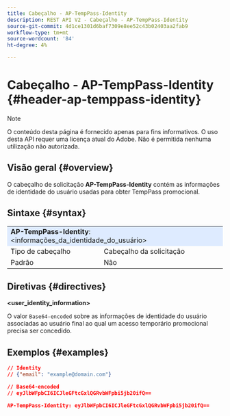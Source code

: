 ```yaml
---
title: Cabeçalho - AP-TempPass-Identity
description: REST API V2 - Cabeçalho - AP-TempPass-Identity
source-git-commit: 4d1ce1301d6baf7309e8ee52c43b02403aa2fab9
workflow-type: tm+mt
source-wordcount: '84'
ht-degree: 4%

---
```



# Cabeçalho - AP-TempPass-Identity {#header-ap-temppass-identity}

>[!NOTE]
>
> O conteúdo desta página é fornecido apenas para fins informativos. O uso desta API requer uma licença atual do Adobe. Não é permitida nenhuma utilização não autorizada.

## Visão geral {#overview}

O cabeçalho de solicitação <b>AP-TempPass-Identity</b> contém as informações de identidade do usuário usadas para obter TempPass promocional.

## Sintaxe {#syntax}

<table>
   <tr>
      <td style="background-color: #DEEBFF;" colspan="2"><b>AP-TempPass-Identity</b>: &lt;informações_da_identidade_do_usuário&gt;</td>
   </tr>
   <tr>
      <td>Tipo de cabeçalho</td>
      <td>Cabeçalho da solicitação</td>
   </tr>
   <tr>
      <td>Padrão</td>
      <td>Não</td>
   </tr>
</table>

## Diretivas {#directives}

<b>&lt;user_identity_information></b>

O valor `Base64-encoded` sobre as informações de identidade do usuário associadas ao usuário final ao qual um acesso temporário promocional precisa ser concedido.

## Exemplos {#examples}

```JSON
// Identity
// {"email": "example@domain.com"}

// Base64-encoded
// eyJlbWFpbCI6ICJleGFtcGxlQGRvbWFpbi5jb20ifQ==

AP-TempPass-Identity: eyJlbWFpbCI6ICJleGFtcGxlQGRvbWFpbi5jb20ifQ==
```
